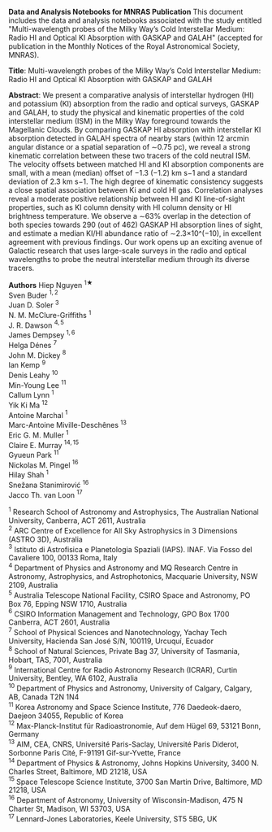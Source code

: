 **Data and Analysis Notebooks for MNRAS Publication**
This document includes the data and analysis notebooks associated with the study entitled "Multi-wavelength probes of the Milky Way’s Cold Interstellar Medium: Radio HI and Optical KI Absorption with GASKAP and GALAH" (accepted for publication in the Monthly Notices of the Royal Astronomical Society, MNRAS).


**Title**: Multi-wavelength probes of the Milky Way’s Cold Interstellar Medium: Radio HI and Optical KI Absorption with GASKAP and GALAH

**Abstract**:
We present a comparative analysis of interstellar hydrogen (HI) and potassium (KI) absorption from the radio and optical surveys, GASKAP and GALAH, to study the physical and kinematic properties of the cold interstellar medium (ISM) in the Milky Way foreground towards the Magellanic Clouds. By comparing GASKAP HI absorption with interstellar KI absorption detected in GALAH spectra of nearby stars (within 12 arcmin angular distance or a spatial separation of ∼0.75 pc), we reveal a strong kinematic correlation between these two tracers of the cold neutral ISM. The velocity offsets between matched HI and KI absorption components are small, with a mean (median) offset of −1.3 (−1.2) km s−1 and a standard deviation of 2.3 km s−1. The high degree of kinematic consistency suggests a close spatial association between Ki and cold HI gas. Correlation analyses reveal a moderate positive relationship between HI and KI line-of-sight properties, such as KI column density with HI column density or HI brightness temperature. We observe a ∼63% overlap in the detection of both species towards 290 (out of 462) GASKAP HI absorption lines of sight, and estimate a median KI/HI abundance ratio of ∼2.3×10^(−10), in excellent agreement with previous findings. Our work opens up an exciting avenue of Galactic research that uses large-scale surveys in the radio and optical wavelengths to probe the neutral interstellar medium through its diverse tracers.

**Authors**
Hiep Nguyen $^{1★}$\
Sven Buder $^{1,2}$\
Juan D. Soler $^{3}$\
N. M. McClure-Griffiths $^{1}$\
J. R. Dawson $^{4,5}$\
James Dempsey $^{1,6}$\
Helga Dénes $^{7}$\
John M. Dickey $^{8}$\
Ian Kemp $^{9}$\
Denis Leahy $^{10}$\
Min-Young Lee $^{11}$\
Callum Lynn $^{1}$\
Yik Ki Ma $^{12}$\
Antoine Marchal $^{1}$\
Marc-Antoine Miville-Deschênes $^{13}$\
Eric G. M. Muller $^{1}$\
Claire E. Murray $^{14,15}$\
Gyueun Park $^{11}$\
Nickolas M. Pingel $^{16}$\
Hilay Shah $^{1}$\
Snežana Stanimirović $^{16}$\
Jacco Th. van Loon $^{17}$


$^{1}$ Research School of Astronomy and Astrophysics, The Australian National University, Canberra, ACT 2611, Australia\
$^{2}$ ARC Centre of Excellence for All Sky Astrophysics in 3 Dimensions (ASTRO 3D), Australia\
$^{3}$ Istituto di Astrofisica e Planetologia Spaziali (IAPS). INAF. Via Fosso del Cavaliere 100, 00133 Roma, Italy\
$^{4}$ Department of Physics and Astronomy and MQ Research Centre in Astronomy, Astrophysics, and Astrophotonics, Macquarie University, NSW 2109, Australia\
$^{5}$ Australia Telescope National Facility, CSIRO Space and Astronomy, PO Box 76, Epping NSW 1710, Australia\
$^{6}$ CSIRO Information Management and Technology, GPO Box 1700 Canberra, ACT 2601, Australia\
$^{7}$ School of Physical Sciences and Nanotechnology, Yachay Tech University, Hacienda San José S/N, 100119, Urcuquí, Ecuador\
$^{8}$ School of Natural Sciences, Private Bag 37, University of Tasmania, Hobart, TAS, 7001, Australia\
$^{9}$ International Centre for Radio Astronomy Research (ICRAR), Curtin University, Bentley, WA 6102, Australia\
$^{10}$ Department of Physics and Astronomy, University of Calgary, Calgary, AB, Canada T2N 1N4\
$^{11}$ Korea Astronomy and Space Science Institute, 776 Daedeok-daero, Daejeon 34055, Republic of Korea\
$^{12}$ Max-Planck-Institut für Radioastronomie, Auf dem Hügel 69, 53121 Bonn, Germany\
$^{13}$ AIM, CEA, CNRS, Université Paris-Saclay, Université Paris Diderot, Sorbonne Paris Cité, F-91191 Gif-sur-Yvette, France\
$^{14}$ Department of Physics & Astronomy, Johns Hopkins University, 3400 N. Charles Street, Baltimore, MD 21218, USA\
$^{15}$ Space Telescope Science Institute, 3700 San Martin Drive, Baltimore, MD 21218, USA\
$^{16}$ Department of Astronomy, University of Wisconsin-Madison, 475 N Charter St, Madison, WI 53703, USA\
$^{17}$ Lennard-Jones Laboratories, Keele University, ST5 5BG, UK
